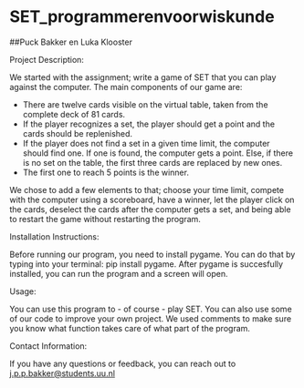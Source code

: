 # SET_programmerenvoorwiskunde
##Puck Bakker en Luka Klooster


Project Description:

We started with the assignment; write a game of SET that you can play against the computer. The main components of our game are:
- There are twelve cards visible on the virtual table, taken from the complete deck of 81 cards. 
- If the player recognizes a set, the player should get a point and the cards should be replenished. 
- If the player does not find a set in a given time limit, the computer should find one. If one is found, the computer gets a point. Else, if there is no set on the table, the first three cards are replaced by new ones.
- The first one to reach 5 points is the winner.

We chose to add a few elements to that; choose your time limit, compete with the computer using a scoreboard, have a winner, let the player click on the cards, deselect the cards after the computer gets a set, and being able to restart the game without restarting the program.


Installation Instructions:

Before running our program, you need to install pygame. You can do that by typing into your terminal: pip install pygame.
After pygame is succesfully installed, you can run the program and a screen will open. 


Usage:

You can use this program to - of course - play SET. You can also use some of our code to improve your own project. We used comments to make sure you know what function takes care of what part of the program. 


Contact Information:

If you have any questions or feedback, you can reach out to j.p.p.bakker@students.uu.nl 
